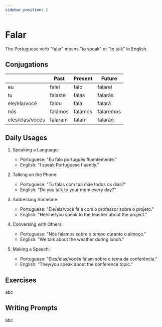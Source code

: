 ```yaml
---
sidebar_position: 2
---
```


# Falar

The Portuguese verb "falar" means "to speak" or "to talk" in English.

## Conjugations

|                 | Past    | Present | Future    |
| --------------- | ------- | ------- | --------- |
| eu              | falei   | falo    | falarei   |
| tu              | falaste | falas   | falarás   |
| ele/ela/você    | falou   | fala    | falará    |
| nós             | falámos | falamos | falaremos |
| eles/elas/vocês | falaram | falam   | falarão   |

## Daily Usages

1. Speaking a Language:

   - Portuguese: "Eu falo português fluentemente."
   - English: "I speak Portuguese fluently."

2. Talking on the Phone:

   - Portuguese: "Tu falas com tua mãe todos os dias?"
   - English: "Do you talk to your mom every day?"

3. Addressing Someone:

   - Portuguese: "Ele/ela/você fala com o professor sobre o projeto."
   - English: "He/she/you speak to the teacher about the project."

4. Conversing with Others:

   - Portuguese: "Nós falamos sobre o tempo durante o almoço."
   - English: "We talk about the weather during lunch."

5. Making a Speech:

   - Portuguese: "Eles/elas/vocês falam sobre o tema da conferência."
   - English: "They/you speak about the conference topic."

## Exercises

abc

## Writing Prompts

abc
